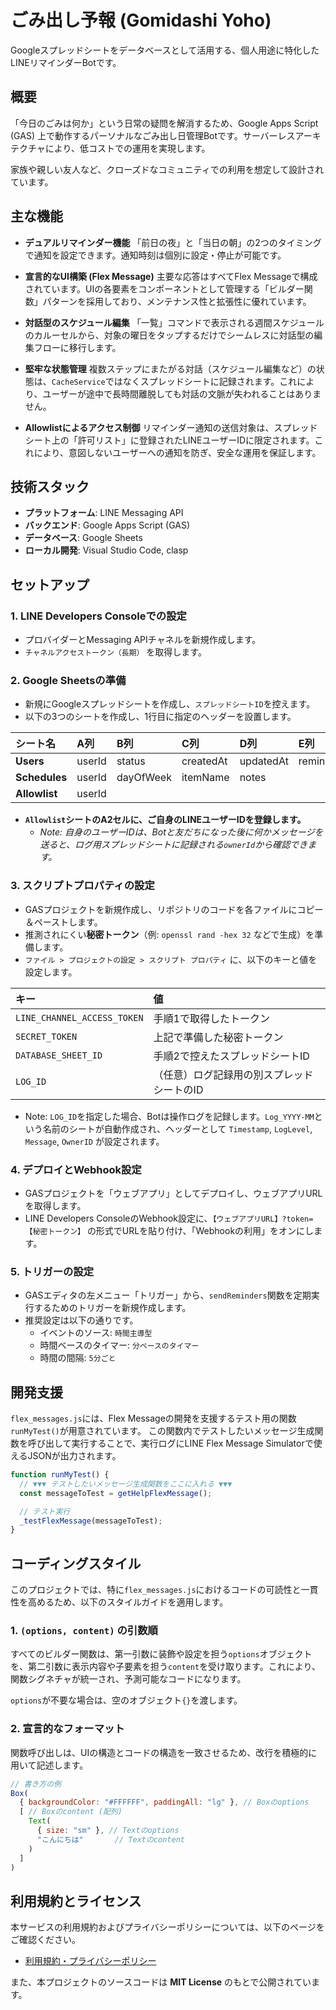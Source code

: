 # ごみ出し予報 (Gomidashi Yoho)

Googleスプレッドシートをデータベースとして活用する、個人用途に特化したLINEリマインダーBotです。

## 概要

「今日のごみは何か」という日常の疑問を解消するため、Google Apps Script (GAS) 上で動作するパーソナルなごみ出し日管理Botです。サーバーレスアーキテクチャにより、低コストでの運用を実現します。

家族や親しい友人など、クローズドなコミュニティでの利用を想定して設計されています。

## 主な機能

* **デュアルリマインダー機能**
    「前日の夜」と「当日の朝」の2つのタイミングで通知を設定できます。通知時刻は個別に設定・停止が可能です。

* **宣言的なUI構築 (Flex Message)**
    主要な応答はすべてFlex Messageで構成されています。UIの各要素をコンポーネントとして管理する「ビルダー関数」パターンを採用しており、メンテナンス性と拡張性に優れています。

* **対話型のスケジュール編集**
    「一覧」コマンドで表示される週間スケジュールのカルーセルから、対象の曜日をタップするだけでシームレスに対話型の編集フローに移行します。

* **堅牢な状態管理**
    複数ステップにまたがる対話（スケジュール編集など）の状態は、`CacheService`ではなくスプレッドシートに記録されます。これにより、ユーザーが途中で長時間離脱しても対話の文脈が失われることはありません。

* **Allowlistによるアクセス制御**
    リマインダー通知の送信対象は、スプレッドシート上の「許可リスト」に登録されたLINEユーザーIDに限定されます。これにより、意図しないユーザーへの通知を防ぎ、安全な運用を保証します。

## 技術スタック

* **プラットフォーム**: LINE Messaging API
* **バックエンド**: Google Apps Script (GAS)
* **データベース**: Google Sheets
* **ローカル開発**: Visual Studio Code, clasp

## セットアップ

### 1. LINE Developers Consoleでの設定

* プロバイダーとMessaging APIチャネルを新規作成します。
* `チャネルアクセストークン（長期）` を取得します。

### 2. Google Sheetsの準備

* 新規にGoogleスプレッドシートを作成し、`スプレッドシートID`を控えます。
* 以下の3つのシートを作成し、1行目に指定のヘッダーを設置します。

| シート名 | A列 | B列 | C列 | D列 | E列 | F列 | G列 |
| :--- | :--- | :--- | :--- | :--- | :--- | :--- | :--- |
| **Users** | userId | status | createdAt | updatedAt | reminderTimeNight | reminderTimeMorning | conversationState |
| **Schedules**| userId | dayOfWeek | itemName | notes | | | |
| **Allowlist**| userId | | | | | | |

* **`Allowlist`シートのA2セルに、ご自身のLINEユーザーIDを登録します。**
  * *Note: 自身のユーザーIDは、Botと友だちになった後に何かメッセージを送ると、ログ用スプレッドシートに記録される`ownerId`から確認できます。*

### 3. スクリプトプロパティの設定

* GASプロジェクトを新規作成し、リポジトリのコードを各ファイルにコピー＆ペーストします。
* 推測されにくい**秘密トークン**（例: `openssl rand -hex 32` などで生成）を準備します。
* `ファイル > プロジェクトの設定 > スクリプト プロパティ` に、以下のキーと値を設定します。

| キー | 値 |
| :--- | :--- |
| `LINE_CHANNEL_ACCESS_TOKEN`| 手順1で取得したトークン |
| `SECRET_TOKEN` | 上記で準備した秘密トークン |
| `DATABASE_SHEET_ID` | 手順2で控えたスプレッドシートID |
| `LOG_ID` | （任意）ログ記録用の別スプレッドシートのID |

* Note: `LOG_ID`を指定した場合、Botは操作ログを記録します。`Log_YYYY-MM`という名前のシートが自動作成され、ヘッダーとして `Timestamp`, `LogLevel`, `Message`, `OwnerID` が設定されます。

### 4. デプロイとWebhook設定

* GASプロジェクトを「ウェブアプリ」としてデプロイし、ウェブアプリURLを取得します。
* LINE Developers ConsoleのWebhook設定に、`【ウェブアプリURL】?token=【秘密トークン】` の形式でURLを貼り付け、「Webhookの利用」をオンにします。

### 5. トリガーの設定

* GASエディタの左メニュー「トリガー」から、`sendReminders`関数を定期実行するためのトリガーを新規作成します。
* 推奨設定は以下の通りです。
  * イベントのソース: `時間主導型`
  * 時間ベースのタイマー: `分ベースのタイマー`
  * 時間の間隔: `5分ごと`

## 開発支援

`flex_messages.js`には、Flex Messageの開発を支援するテスト用の関数`runMyTest()`が用意されています。
この関数内でテストしたいメッセージ生成関数を呼び出して実行することで、実行ログにLINE Flex Message Simulatorで使えるJSONが出力されます。

```javascript
function runMyTest() {
  // ▼▼▼ テストしたいメッセージ生成関数をここに入れる ▼▼▼
  const messageToTest = getHelpFlexMessage();

  // テスト実行
  _testFlexMessage(messageToTest);
}
```

## コーディングスタイル

このプロジェクトでは、特に`flex_messages.js`におけるコードの可読性と一貫性を高めるため、以下のスタイルガイドを適用します。

### 1. `(options, content)` の引数順

すべてのビルダー関数は、第一引数に装飾や設定を担う`options`オブジェクトを、第二引数に表示内容や子要素を担う`content`を受け取ります。これにより、関数シグネチャが統一され、予測可能なコードになります。

`options`が不要な場合は、空のオブジェクト`{}`を渡します。

### 2. 宣言的なフォーマット

関数呼び出しは、UIの構造とコードの構造を一致させるため、改行を積極的に用いて記述します。

```javascript
// 書き方の例
Box(
  { backgroundColor: "#FFFFFF", paddingAll: "lg" }, // Boxのoptions
  [ // Boxのcontent (配列)
    Text(
      { size: "sm" }, // Textのoptions
      "こんにちは"       // Textのcontent
    )
  ]
)
```

## 利用規約とライセンス

本サービスの利用規約およびプライバシーポリシーについては、以下のページをご確認ください。

* [利用規約・プライバシーポリシー](./policy.md)

また、本プロジェクトのソースコードは **MIT License** のもとで公開されています。

